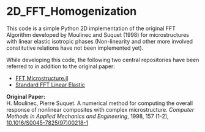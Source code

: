 # **2D_FFT_Homogenization**

This code is a simple Python 2D implementation of the original FFT Algorithm developed by Moulinec and Suquet (1998) for microstructures with linear elastic isotropic phases (Non-linearity and other more involved constitutive relations have not been implemented yet).

While developing this code, the following two central repositories have been referred to in addition to the original paper:

- [FFT Microstructure.jl](https://github.com/Arvinth-shankar/FFT_Composite/blob/main/FFT_microstructure.jl)
- [Standard FFT Linear Elastic](https://github.com/Firdes/FFT-based-Homogenization/blob/master/standardFFT-linear-elastic.py)

**Original Paper:**  
H. Moulinec, Pierre Suquet. A numerical method for computing the overall response of nonlinear composites with complex microstructure. *Computer Methods in Applied Mechanics and Engineering*, 1998, 157 (1-2), [10.1016/S0045-7825(97)00218-1](https://doi.org/10.1016/S0045-7825(97)00218-1)

